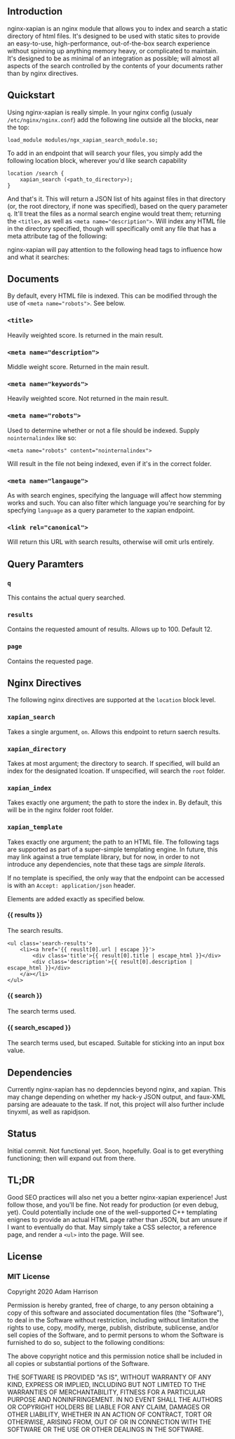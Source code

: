 

## Introduction

nginx-xapian is an nginx module that allows you to index and search a static directory of html files. It's designed to be used with static sites to provide an easy-to-use, high-performance, out-of-the-box search experience without
spinning up anything memory heavy, or complicated to maintain. It's designed to be as minimal of an integration as possible; will almost all aspects of the search controlled by the contents of your documents
rather than by nginx directives.

## Quickstart

Using nginx-xapian is really simple. In your nginx config (usualy `/etc/nginx/nginx.conf`) add the following line outside all the blocks, near the top:

	load_module modules/ngx_xapian_search_module.so;

To add in an endpoint that will search your files, you simply add the following location block, wherever you'd like search capability

	location /search {
		xapian_search (<path_to_directory>);
	}

And that's it. This will return a JSON list of hits against files in that directory (or, the root directory, if none was specified), based on the query parameter `q`. It'll treat the files as a normal search engine would treat them; returning the `<title>`, as well as `<meta name="description">`. Will index any HTML file in the directory specified, though will specifically omit any file that has a meta attribute tag of the following:

nginx-xapian will pay attention to the following head tags to influence how and what it searches:

## Documents

By default, every HTML file is indexed. This can be modified through the use of `<meta name="robots">`. See below.

### `<title>`

Heavily weighted score. Is returned in the main result.

### `<meta name="description">`

Middle weight score. Returned in the main result.

### `<meta name="keywords">`

Heavily weighted score. Not returned in the main result.

### `<meta name="robots">`

Used to determine whether or not a file should be indexed. Supply `nointernalindex` like so:

	<meta name="robots" content="nointernalindex">

Will result in the file not being indexed, even if it's in the correct folder.

### `<meta name="langauge">`

As with search engines, specifying the language will affect how stemming works and such. You can also filter which language you're searching for by specfying `language` as a query parameter to the xapian endpoint.

### `<link rel="canonical">`

Will return this URL with search results, otherwise will omit urls entirely.

## Query Paramters

### `q`

This contains the actual query searched.

### `results`

Contains the requested amount of results. Allows up to 100. Default 12.

### `page`

Contains the requested page.

## Nginx Directives

The following nginx directives are supported at the `location` block level.

### `xapian_search`

Takes a single argument, `on`. Allows this endpoint to return saerch results.

### `xapian_directory`

Takes at most argument; the directory to search. If specified, will build an index for the designated lcoation. If unspecified, will search the `root` folder.

### `xapian_index`

Takes exactly one argument; the path to store the index in. By default, this will be in the nginx folder root folder.

### `xapian_template`

Takes exactly one argument; the path to an HTML file. The following tags are supported as part of a super-simple templating engine. In future, this may
link against a true template library, but for now, in order to not introduce any dependencies, note that these tags are *simple literals*.

If no template is specified, the only way that the endpoint can be accessed is with an `Accept: application/json` header.

Elements are added exactly as specified below.

#### {{ results }}

The search results.

    <ul class='search-results'>
        <li><a href='{{ reuslt[0].url | escape }}'>
            <div class='title'>{{ result[0].title | escape_html }}</div>
            <div class='description'>{{ result[0].description | escape_html }}</div>
        </a></li>
    </ul>

#### {{ search }}

The search terms used.

#### {{ search_escaped }}

The search terms used, but escaped. Suitable for sticking into an input box value.


## Dependencies

Currently nginx-xapian has no depdenncies beyond nginx, and xapian. This may change depending on whether my hack-y JSON output, and faux-XML parsing are adeauate to the task. If not, this project will also further
include tinyxml, as well as rapidjson.

## Status

Initial commit. Not functional yet. Soon, hopefully. Goal is to get everything functioning; then will expand out from there.

## TL;DR

Good SEO practices will also net you a better nginx-xapian experience! Just follow those, and you'll be fine. Not ready for production (or even debug, yet). Could potentially include one of the well-supported C++ templating
enignes to provide an actual HTML page rather than JSON, but am unsure if I want to eventually do that. May simply take a CSS selector, a reference page, and render a `<ul>` into the page. Will see.

## License

### MIT License

Copyright 2020 Adam Harrison

Permission is hereby granted, free of charge, to any person obtaining a copy of this software and associated documentation files (the "Software"), to deal in the Software without restriction, including without limitation the rights to use, copy, modify, merge, publish, distribute, sublicense, and/or sell copies of the Software, and to permit persons to whom the Software is furnished to do so, subject to the following conditions:

The above copyright notice and this permission notice shall be included in all copies or substantial portions of the Software.

THE SOFTWARE IS PROVIDED "AS IS", WITHOUT WARRANTY OF ANY KIND, EXPRESS OR IMPLIED, INCLUDING BUT NOT LIMITED TO THE WARRANTIES OF MERCHANTABILITY, FITNESS FOR A PARTICULAR PURPOSE AND NONINFRINGEMENT. IN NO EVENT SHALL THE AUTHORS OR COPYRIGHT HOLDERS BE LIABLE FOR ANY CLAIM, DAMAGES OR OTHER LIABILITY, WHETHER IN AN ACTION OF CONTRACT, TORT OR OTHERWISE, ARISING FROM, OUT OF OR IN CONNECTION WITH THE SOFTWARE OR THE USE OR OTHER DEALINGS IN THE SOFTWARE.

